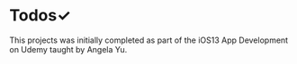 
# Todos✓

This projects was initially completed as part of the iOS13 App Development on Udemy taught by Angela Yu.



